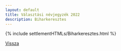 ```yaml
---
layout: default
title: Választási névjegyzék 2022
description: Biharkeresztes
---
```


{% include settlementHTMLs/Biharkeresztes.html %}

[Vissza](../)